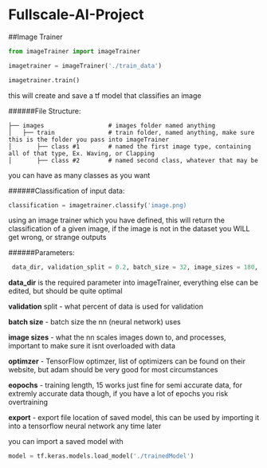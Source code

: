 # Fullscale-AI-Project

##Image Trainer
```py
from imageTrainer import imageTrainer

imagetrainer = imageTrainer('./train_data')

imagetrainer.train()
```

this will create and save a tf model that classifies an image

######File Structure:

```
├── images                  # images folder named anything
│   ├── train               # train folder, named anything, make sure this is the folder you pass into imageTrainer
│       ├── class #1        # named the first image type, containing all of that type, Ex. Waving, or Clapping
│       ├── class #2        # named second class, whatever that may be
```

you can have as many classes as you want

######Classification of input data:

```py
classification = imagetrainer.classify('image.png)
```

using an image trainer which you have defined, this will return the classification of a given image, if the image is not in the dataset you WILL get wrong, or strange outputs

######Parameters:
```py
 data_dir, validation_split = 0.2, batch_size = 32, image_sizes = 180, optimizer = 'adam', epochs = 15, export = './trainedModel'
 ```
 
 **data_dir** is the required parameter into imageTrainer, everything else can be edited, but should be quite optimal
 
 **validation** split - what percent of data is used for validation
 
 **batch size** - batch size the nn (neural network) uses
 
 **image sizes** - what the nn scales images down to, and processes, important to make sure it isnt overloaded with data
 
 **optimzer** - TensorFlow optimzer, list of optimizers can be found on their website, but adam should be very good for most circumstances
 
 **eopochs** - training length, 15 works just fine for semi accurate data, for extremly accurate data though, if you have a lot of epochs you risk overtraining
 
 **export** - export file location of saved model, this can be used by importing it into a tensorflow neural network any time later
 
 you can import a saved model with
 
 ```py
 model = tf.keras.models.load_model('./trainedModel')
 ```
 

